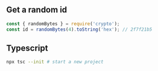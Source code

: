 ## Get a random id

```js
const { randomBytes } = require('crypto');
const id = randomBytes(4).toString('hex'); // 2f7f21b5
```

## Typescript

```bash
npx tsc --init # start a new project
```
